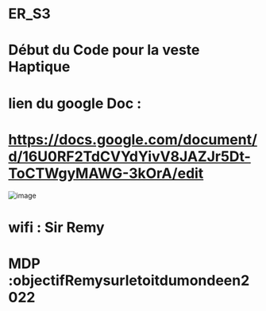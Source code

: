 # ER_S3
# Début du Code pour la veste Haptique 
# lien du google Doc :
# https://docs.google.com/document/d/16U0RF2TdCVYdYivV8JAZJr5Dt-ToCTWgyMAWG-3kOrA/edit
![image](https://user-images.githubusercontent.com/113778530/195880875-494bed95-5c23-4843-a2b4-e464df276cd9.png)

# wifi : Sir Remy 
# MDP :objectifRemysurletoitdumondeen2022